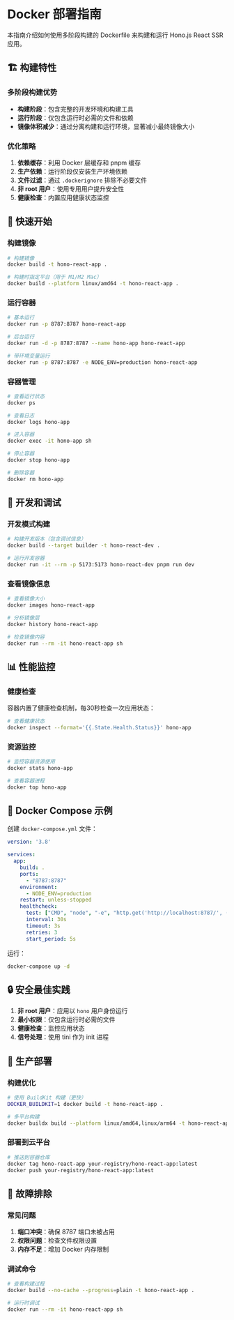 # Docker 部署指南

本指南介绍如何使用多阶段构建的 Dockerfile 来构建和运行 Hono.js React SSR 应用。

## 🏗️ 构建特性

### 多阶段构建优势

- **构建阶段**：包含完整的开发环境和构建工具
- **运行阶段**：仅包含运行时必需的文件和依赖
- **镜像体积减少**：通过分离构建和运行环境，显著减小最终镜像大小

### 优化策略

1. **依赖缓存**：利用 Docker 层缓存和 pnpm 缓存
2. **生产依赖**：运行阶段仅安装生产环境依赖
3. **文件过滤**：通过 `.dockerignore` 排除不必要文件
4. **非 root 用户**：使用专用用户提升安全性
5. **健康检查**：内置应用健康状态监控

## 🚀 快速开始

### 构建镜像

```bash
# 构建镜像
docker build -t hono-react-app .

# 构建时指定平台（用于 M1/M2 Mac）
docker build --platform linux/amd64 -t hono-react-app .
```

### 运行容器

```bash
# 基本运行
docker run -p 8787:8787 hono-react-app

# 后台运行
docker run -d -p 8787:8787 --name hono-app hono-react-app

# 带环境变量运行
docker run -p 8787:8787 -e NODE_ENV=production hono-react-app
```

### 容器管理

```bash
# 查看运行状态
docker ps

# 查看日志
docker logs hono-app

# 进入容器
docker exec -it hono-app sh

# 停止容器
docker stop hono-app

# 删除容器
docker rm hono-app
```

## 🔧 开发和调试

### 开发模式构建

```bash
# 构建开发版本（包含调试信息）
docker build --target builder -t hono-react-dev .

# 运行开发容器
docker run -it --rm -p 5173:5173 hono-react-dev pnpm run dev
```

### 查看镜像信息

```bash
# 查看镜像大小
docker images hono-react-app

# 分析镜像层
docker history hono-react-app

# 检查镜像内容
docker run --rm -it hono-react-app sh
```

## 📊 性能监控

### 健康检查

容器内置了健康检查机制，每30秒检查一次应用状态：

```bash
# 查看健康状态
docker inspect --format='{{.State.Health.Status}}' hono-app
```

### 资源监控

```bash
# 监控容器资源使用
docker stats hono-app

# 查看容器进程
docker top hono-app
```

## 🐳 Docker Compose 示例

创建 `docker-compose.yml` 文件：

```yaml
version: '3.8'

services:
  app:
    build: .
    ports:
      - "8787:8787"
    environment:
      - NODE_ENV=production
    restart: unless-stopped
    healthcheck:
      test: ["CMD", "node", "-e", "http.get('http://localhost:8787/', (res) => { process.exit(res.statusCode === 200 ? 0 : 1) })"]
      interval: 30s
      timeout: 3s
      retries: 3
      start_period: 5s
```

运行：

```bash
docker-compose up -d
```

## 🔒 安全最佳实践

1. **非 root 用户**：应用以 `hono` 用户身份运行
2. **最小权限**：仅包含运行时必需的文件
3. **健康检查**：监控应用状态
4. **信号处理**：使用 tini 作为 init 进程

## 🚀 生产部署

### 构建优化

```bash
# 使用 BuildKit 构建（更快）
DOCKER_BUILDKIT=1 docker build -t hono-react-app .

# 多平台构建
docker buildx build --platform linux/amd64,linux/arm64 -t hono-react-app .
```

### 部署到云平台

```bash
# 推送到容器仓库
docker tag hono-react-app your-registry/hono-react-app:latest
docker push your-registry/hono-react-app:latest
```

## 🐛 故障排除

### 常见问题

1. **端口冲突**：确保 8787 端口未被占用
2. **权限问题**：检查文件权限设置
3. **内存不足**：增加 Docker 内存限制

### 调试命令

```bash
# 查看构建过程
docker build --no-cache --progress=plain -t hono-react-app .

# 运行时调试
docker run --rm -it hono-react-app sh
```
